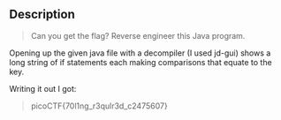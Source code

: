 ## Description

>Can you get the flag? Reverse engineer this Java program.

Opening up the given java file with a decompiler (I used jd-gui) shows a long string of if statements each making comparisons that equate to the key.

Writing it out I got: 

>picoCTF{70l1ng_r3qulr3d_c2475607}
